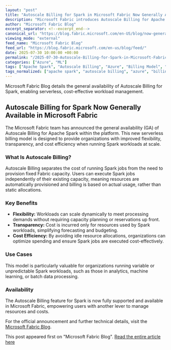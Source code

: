 ```yaml
---
layout: "post"
title: "Autoscale Billing for Spark in Microsoft Fabric Now Generally Available"
description: "Microsoft Fabric introduces Autoscale Billing for Apache Spark, now in general availability. This serverless billing model allows Spark jobs to run independently of Fabric capacity, offering enhanced flexibility, transparency, and cost efficiency for large-scale data workloads. Organizations can better manage and optimize Spark costs."
author: "Microsoft Fabric Blog"
excerpt_separator: <!--excerpt_end-->
canonical_url: "https://blog.fabric.microsoft.com/en-US/blog/now-generally-available-autoscale-billing-for-spark-in-microsoft-fabric/"
viewing_mode: "external"
feed_name: "Microsoft Fabric Blog"
feed_url: "https://blog.fabric.microsoft.com/en-us/blog/feed/"
date: 2025-07-30 10:00:00 +00:00
permalink: "/2025-07-30-Autoscale-Billing-for-Spark-in-Microsoft-Fabric-Now-Generally-Available.html"
categories: ["Azure", "ML"]
tags: ["Apache Spark", "Autoscale Billing", "Azure", "Billing Model", "Capacity Management", "Cloud Computing", "Cost Efficiency", "Data Workloads", "General Availability", "Microsoft Fabric", "ML", "News", "Serverless"]
tags_normalized: ["apache spark", "autoscale billing", "azure", "billing model", "capacity management", "cloud computing", "cost efficiency", "data workloads", "general availability", "microsoft fabric", "ml", "news", "serverless"]
---
```


Microsoft Fabric Blog details the general availability of Autoscale Billing for Spark, enabling serverless, cost-effective workload management.<!--excerpt_end-->

## Autoscale Billing for Spark Now Generally Available in Microsoft Fabric

The Microsoft Fabric team has announced the general availability (GA) of Autoscale Billing for Apache Spark within the platform. This new serverless billing model is designed to provide organizations with improved flexibility, transparency, and cost efficiency when running Spark workloads at scale.

### What Is Autoscale Billing?

Autoscale Billing separates the cost of running Spark jobs from the need to provision fixed Fabric capacity. Users can execute Spark jobs independently of their existing capacity, meaning resources are automatically provisioned and billing is based on actual usage, rather than static allocations.

### Key Benefits

- **Flexibility:** Workloads can scale dynamically to meet processing demands without requiring capacity planning or reservations up front.
- **Transparency:** Cost is incurred only for resources used by Spark workloads, simplifying forecasting and budgeting.
- **Cost Efficiency:** By avoiding idle resource allocations, organizations can optimize spending and ensure Spark jobs are executed cost-effectively.

### Use Cases

This model is particularly valuable for organizations running variable or unpredictable Spark workloads, such as those in analytics, machine learning, or batch data processing.

### Availability

The Autoscale Billing feature for Spark is now fully supported and available in Microsoft Fabric, empowering users with another lever to manage resources and costs.

For the official announcement and further technical details, visit the [Microsoft Fabric Blog](https://blog.fabric.microsoft.com/en-us/blog/now-generally-available-autoscale-billing-for-spark-in-microsoft-fabric/).

This post appeared first on "Microsoft Fabric Blog". [Read the entire article here](https://blog.fabric.microsoft.com/en-US/blog/now-generally-available-autoscale-billing-for-spark-in-microsoft-fabric/)
